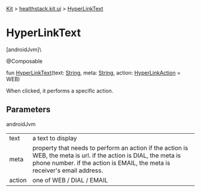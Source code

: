
[Kit](../../kit.html) > [healthstack.kit.ui](index.html) > [HyperLinkText](-hyper-link-text.html)



# HyperLinkText



[androidJvm]\




@Composable



fun [HyperLinkText](-hyper-link-text.html)(text: [String](https://kotlinlang.org/api/latest/jvm/stdlib/kotlin/-string/index.html), meta: [String](https://kotlinlang.org/api/latest/jvm/stdlib/kotlin/-string/index.html), action: [HyperLinkAction](-hyper-link-action/index.html) = WEB)



When clicked, it performs a specific action.



## Parameters


androidJvm

| | |
|---|---|
| text | a text to display |
| meta | property that needs to perform an action     if the action is WEB, the meta is url.     if the action is DIAL, the meta is phone number.     if the action is EMAIL, the meta is receiver's email address. |
| action | one of WEB / DIAL / EMAIL |




